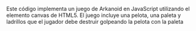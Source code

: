 Este código implementa un juego de Arkanoid en JavaScript utilizando el elemento canvas de HTML5. El juego incluye una pelota, una paleta y ladrillos que el jugador debe destruir golpeando la pelota con la paleta
